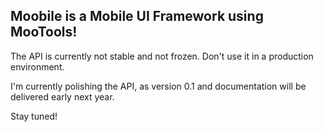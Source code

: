 Moobile is a Mobile UI Framework using MooTools!
------------------------------------------------

The API is currently not stable and not frozen. Don't use it in a production environment.

I'm currently polishing the API, as version 0.1 and documentation will be delivered early next year.

Stay tuned!